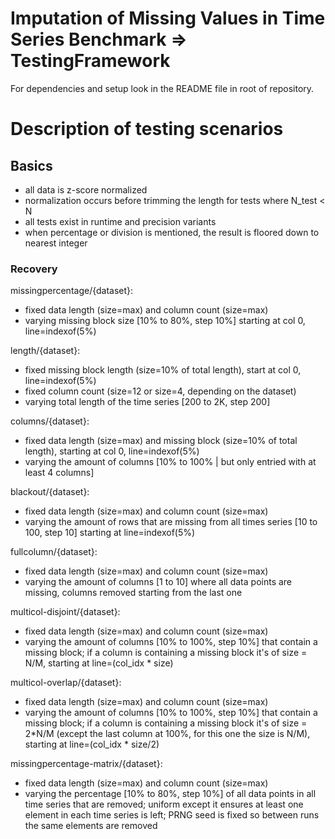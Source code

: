 # Imputation of Missing Values in Time Series Benchmark => TestingFramework

For dependencies and setup look in the README file in root of repository.

# Description of testing scenarios

## Basics
- all data is z-score normalized
- normalization occurs before trimming the length for tests where N_test < N
- all tests exist in runtime and precision variants
- when percentage or division is mentioned, the result is floored down to nearest integer

### Recovery
missingpercentage/{dataset}:
- fixed data length (size=max) and column count (size=max)
- varying missing block size [10% to 80%, step 10%] starting at col 0, line=indexof(5%)

length/{dataset}:
- fixed missing block length (size=10% of total length), start at col 0, line=indexof(5%)
- fixed column count (size=12 or size=4, depending on the dataset)
- varying total length of the time series [200 to 2K, step 200]

columns/{dataset}:
- fixed data length (size=max) and missing block (size=10% of total length), starting at col 0, line=indexof(5%)
- varying the amount of columns [10% to 100% | but only entried with at least 4 columns]

blackout/{dataset}:
- fixed data length (size=max) and column count (size=max)
- varying the amount of rows that are missing from all times series [10 to 100, step 10] starting at line=indexof(5%)

fullcolumn/{dataset}:
- fixed data length (size=max) and column count (size=max)
- varying the amount of columns [1 to 10] where all data points are missing, columns removed starting from the last one

multicol-disjoint/{dataset}:
- fixed data length (size=max) and column count (size=max)
- varying the amount of columns [10% to 100%, step 10%] that contain a missing block; if a column is containing a missing block it's of size = N/M, starting at line=(col_idx * size)

multicol-overlap/{dataset}:
- fixed data length (size=max) and column count (size=max)
- varying the amount of columns [10% to 100%, step 10%] that contain a missing block; if a column is containing a missing block it's of size = 2*N/M (except the last column at 100%, for this one the size is N/M), starting at line=(col_idx * size/2)

missingpercentage-matrix/{dataset}:
- fixed data length (size=max) and column count (size=max)
- varying the percentage [10% to 80%, step 10%] of all data points in all time series that are removed; uniform except it ensures at least one element in each time series is left; PRNG seed is fixed so between runs the same elements are removed
